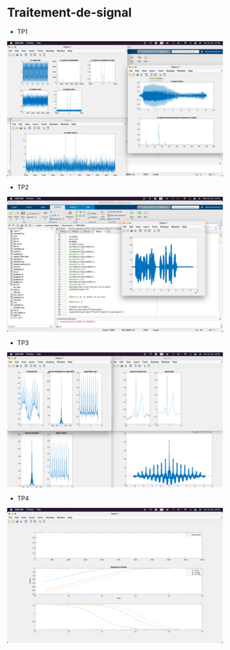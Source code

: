 # Traitement-de-signal

* TP1

![](images/1.png)

* TP2

![](images/4.png)

* TP3

![](images/2.png)

* TP4

![](images/3.png)
